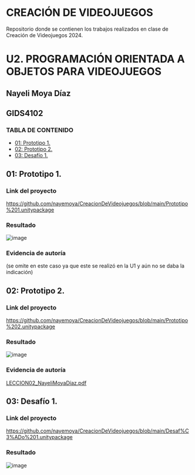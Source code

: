 # CREACIÓN DE VIDEOJUEGOS
Repositorio donde se contienen los trabajos realizados en clase de Creación de Videojuegos 2024. 

# U2. PROGRAMACIÓN ORIENTADA A OBJETOS PARA VIDEOJUEGOS
## Nayeli Moya Díaz
## GIDS4102

### **TABLA DE CONTENIDO**
- [01: Prototipo 1.](#01-Prototipo-1)
- [02: Prototipo 2.](#02-Prototipo-2)
- [03: Desafío 1.](#03-Desafío-1)


## 01: Prototipo 1.
### Link del proyecto
https://github.com/nayemoya/CreacionDeVideojuegos/blob/main/Prototipo%201.unitypackage

### Resultado
![image](https://github.com/user-attachments/assets/5ff69f88-5fad-42c9-a1e8-e90e2c4246c8)

### Evidencia de autoría
(se omite en este caso ya que este se realizó en la U1 y aún no se daba la indicación)

## 02: Prototipo 2.
### Link del proyecto
https://github.com/nayemoya/CreacionDeVideojuegos/blob/main/Prototipo%202.unitypackage

### Resultado
![image](https://github.com/user-attachments/assets/2190a48c-9379-48b5-9713-79d624488cc6)

### Evidencia de autoría
[LECCION02_NayeliMoyaDíaz.pdf](https://github.com/user-attachments/files/17249023/LECCION02_NayeliMoyaDiaz.pdf)

## 03: Desafío 1.
### Link del proyecto
https://github.com/nayemoya/CreacionDeVideojuegos/blob/main/Desaf%C3%ADo%201.unitypackage

### Resultado
![image](https://github.com/user-attachments/assets/c2f39376-1368-4145-8a04-6494b8c27206)

